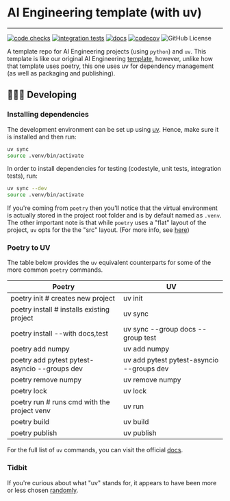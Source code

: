 # AI Engineering template (with uv)

----------------------------------------------------------------------------------------

[![code checks](https://github.com/VectorInstitute/aieng-template-uv/actions/workflows/code_checks.yml/badge.svg)](https://github.com/VectorInstitute/aieng-template-uv/actions/workflows/code_checks.yml)
[![integration tests](https://github.com/VectorInstitute/aieng-template-uv/actions/workflows/integration_tests.yml/badge.svg)](https://github.com/VectorInstitute/aieng-template-uv/actions/workflows/integration_tests.yml)
[![docs](https://github.com/VectorInstitute/aieng-template-uv/actions/workflows/docs_deploy.yml/badge.svg)](https://github.com/VectorInstitute/aieng-template-uv/actions/workflows/docs_deploy.yml)
[![codecov](https://codecov.io/github/VectorInstitute/aieng-template-uv/graph/badge.svg?token=83MYFZ3UPA)](https://codecov.io/github/VectorInstitute/aieng-template-uv)
![GitHub License](https://img.shields.io/github/license/VectorInstitute/aieng-template-uv)

A template repo for AI Engineering projects (using ``python``) and ``uv``. This
template is like our original AI Engineering [template](https://github.com/VectorInstitute/aieng-template),
however, unlike how that template uses poetry, this one uses uv for dependency
management (as well as packaging and publishing).

## 🧑🏿‍💻 Developing

### Installing dependencies

The development environment can be set up using
[uv](https://github.com/astral-sh/uv?tab=readme-ov-file#installation). Hence, make sure it is
installed and then run:

```bash
uv sync
source .venv/bin/activate
```

In order to install dependencies for testing (codestyle, unit tests, integration tests),
run:

```bash
uv sync --dev
source .venv/bin/activate
```

If you're coming from `poetry` then you'll notice that the virtual environment
is actually stored in the project root folder and is by default named as `.venv`.
The other important note is that while `poetry` uses a "flat" layout of the project,
`uv` opts for the the "src" layout. (For more info, see [here](https://packaging.python.org/en/latest/discussions/src-layout-vs-flat-layout/))

### Poetry to UV

The table below provides the `uv` equivalent counterparts for some of the more
common `poetry` commands.

| Poetry                                             | UV                                        |
|----------------------------------------------------|-------------------------------------------|
| poetry init <project-name>  # creates new project  | uv init <project-name>                    |
| poetry install  # installs existing project        | uv sync                                   |
| poetry install --with docs,test                    | uv sync --group docs --group test         |
| poetry add numpy                                   | uv add numpy                              |
| poetry add pytest pytest-asyncio --groups dev      | uv add pytest pytest-asyncio --groups dev |
| poetry remove numpy                                | uv remove numpy                           |
| poetry lock                                        | uv lock                                   |
| poetry run <cmd>  # runs cmd with the project venv | uv run <cmd>                              |
| poetry build                                       | uv build                                  |
| poetry publish                                     | uv publish                                |

For the full list of `uv` commands, you can visit the official [docs](https://docs.astral.sh/uv/reference/cli/#uv).

### Tidbit

If you're curious about what "uv" stands for, it appears to have been more or
less chosen [randomly](https://github.com/astral-sh/uv/issues/1349#issuecomment-1986451785).
